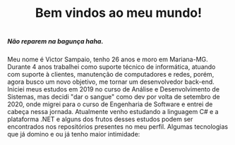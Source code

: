 <h1 align="center"> Bem vindos ao meu mundo! <h1/>

##### Não reparem na bagunça haha.

Meu nome é Victor Sampaio, tenho 26 anos e moro em Mariana-MG. Durante 4 anos trabalhei como suporte técnico de informática, atuando com suporte à clientes, manutenção de computadores e redes, porém, agora busco um novo objetivo, me tornar um desenvolvedor back-end. Iniciei meus estudos em 2019 no curso de Análise e Desenvolvimento de Sistemas, mas decidi "dar o sangue" como dev por volta de setembro de 2020, onde migrei para o curso de Engenharia de Software e entrei de cabeça nessa jornada.
Atualmente venho estudando a linguagem C# e a plataforma .NET e alguns dos frutos desses estudos podem ser encontrados nos repositórios presentes no meu perfil.
Algumas tecnologias que já domino e ou já tenho maior intimidade:


<!--
**VictorSamp/VictorSamp** is a ✨ _special_ ✨ repository because its `README.md` (this file) appears on your GitHub profile.

Here are some ideas to get you started:

- 🔭 I’m currently working on ...
- 🌱 I’m currently learning ...
- 👯 I’m looking to collaborate on ...
- 🤔 I’m looking for help with ...
- 💬 Ask me about ...
- 📫 How to reach me: ...
- 😄 Pronouns: ...
- ⚡ Fun fact: ...
-->
